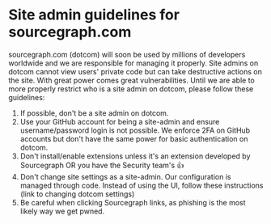 # Site admin guidelines for sourcegraph.com

sourcegraph.com (dotcom) will soon be used by millions of developers worldwide and we are responsible for managing it properly. Site admins on dotcom cannot view users' private code but can take destructive actions on the site. With great power comes great vulnerabilities. Until we are able to more properly restrict who is a site admin on dotcom, please follow these guidelines:

1. If possible, don't be a site admin on dotcom.
2. Use your GitHub account for being a site-admin and ensure username/password login is not possible. We enforce 2FA on GitHub accounts but don't have the same power for basic authentication on dotcom.
3. Don't install/enable extensions unless it's an extension developed by Sourcegraph OR you have the Security team's 👍
4. Don't change site settings as a site-admin. Our configuration is managed through code. Instead of using the UI, follow these instructions (link to changing dotcom settings)
5. Be careful when clicking Sourcegraph links, as phishing is the most likely way we get pwned.
